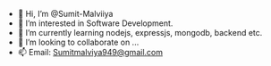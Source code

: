 - 👋 Hi, I’m @Sumit-Malviiya
- 👀 I’m interested in Software Development.
- 🌱 I’m currently learning nodejs, expressjs, mongodb, backend etc.
- 💞️ I’m looking to collaborate on ...
- 📫 Email: Sumitmalviya949@gmail.com

<!---
Sumit-Malviiya/Sumit-Malviiya is a ✨ special ✨ repository because its `README.md` (this file) appears on your GitHub profile.
You can click the Preview link to take a look at your changes.
--->

